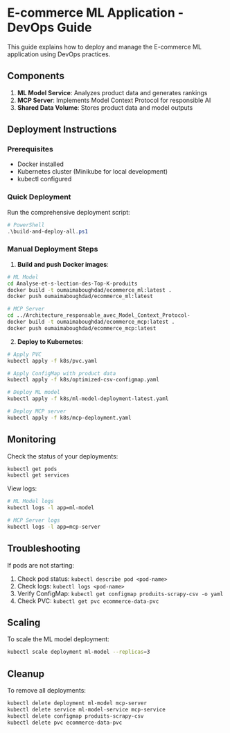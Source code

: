 # E-commerce ML Application - DevOps Guide

This guide explains how to deploy and manage the E-commerce ML application using DevOps practices.

## Components

1. **ML Model Service**: Analyzes product data and generates rankings
2. **MCP Server**: Implements Model Context Protocol for responsible AI
3. **Shared Data Volume**: Stores product data and model outputs

## Deployment Instructions

### Prerequisites

- Docker installed
- Kubernetes cluster (Minikube for local development)
- kubectl configured

### Quick Deployment

Run the comprehensive deployment script:

```powershell
# PowerShell
.\build-and-deploy-all.ps1
```

### Manual Deployment Steps

1. **Build and push Docker images**:

```bash
# ML Model
cd Analyse-et-s-lection-des-Top-K-produits
docker build -t oumaimaboughdad/ecommerce_ml:latest .
docker push oumaimaboughdad/ecommerce_ml:latest

# MCP Server
cd ../Architecture_responsable_avec_Model_Context_Protocol-
docker build -t oumaimaboughdad/ecommerce_mcp:latest .
docker push oumaimaboughdad/ecommerce_mcp:latest
```

2. **Deploy to Kubernetes**:

```bash
# Apply PVC
kubectl apply -f k8s/pvc.yaml

# Apply ConfigMap with product data
kubectl apply -f k8s/optimized-csv-configmap.yaml

# Deploy ML model
kubectl apply -f k8s/ml-model-deployment-latest.yaml

# Deploy MCP server
kubectl apply -f k8s/mcp-deployment.yaml
```

## Monitoring

Check the status of your deployments:

```bash
kubectl get pods
kubectl get services
```

View logs:

```bash
# ML Model logs
kubectl logs -l app=ml-model

# MCP Server logs
kubectl logs -l app=mcp-server
```

## Troubleshooting

If pods are not starting:

1. Check pod status: `kubectl describe pod <pod-name>`
2. Check logs: `kubectl logs <pod-name>`
3. Verify ConfigMap: `kubectl get configmap produits-scrapy-csv -o yaml`
4. Check PVC: `kubectl get pvc ecommerce-data-pvc`

## Scaling

To scale the ML model deployment:

```bash
kubectl scale deployment ml-model --replicas=3
```

## Cleanup

To remove all deployments:

```bash
kubectl delete deployment ml-model mcp-server
kubectl delete service ml-model-service mcp-service
kubectl delete configmap produits-scrapy-csv
kubectl delete pvc ecommerce-data-pvc
```